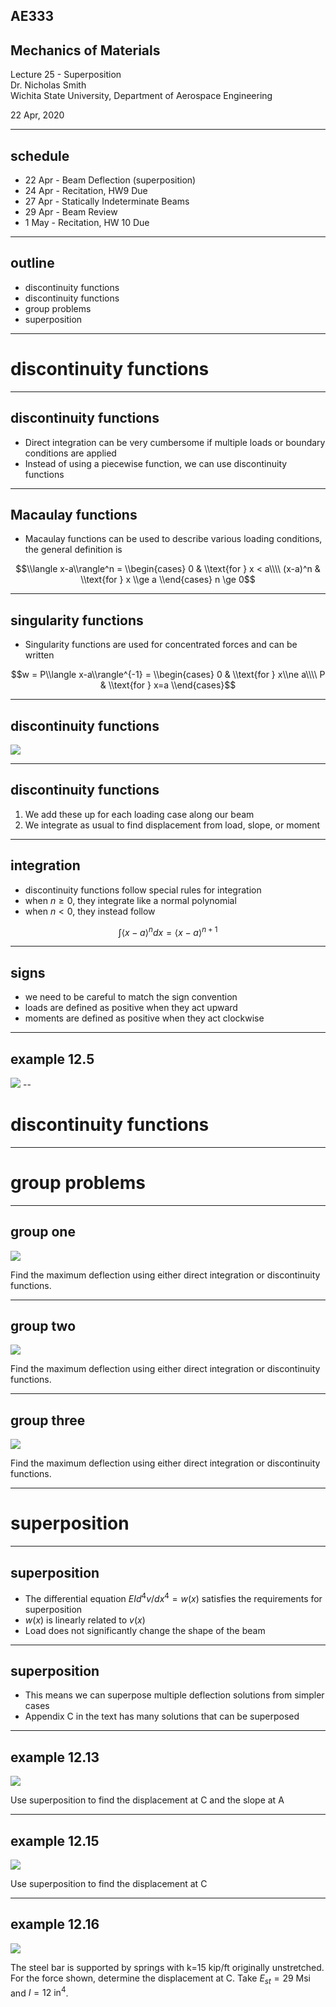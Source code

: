 ## AE333
## Mechanics of Materials
Lecture 25 - Superposition<br/>
Dr. Nicholas Smith<br/>
Wichita State University, Department of Aerospace Engineering

22 Apr, 2020

----

## schedule

- 22 Apr - Beam Deflection (superposition)
- 24 Apr - Recitation, HW9 Due
- 27 Apr - Statically Indeterminate Beams
- 29 Apr - Beam Review
- 1 May - Recitation, HW 10 Due

----
## outline

<!-- vim-markdown-toc GFM -->

* discontinuity functions
* discontinuity functions
* group problems
* superposition

<!-- vim-markdown-toc -->

---
# discontinuity functions

----
## discontinuity functions

-   Direct integration can be very cumbersome if multiple loads or boundary conditions are applied
-   Instead of using a piecewise function, we can use discontinuity functions

----
## Macaulay functions

-   Macaulay functions can be used to describe various loading conditions, the general definition is

$$\\langle x-a\\rangle^n = \\begin{cases}
  0 & \\text{for } x < a\\\\
  (x-a)^n & \\text{for } x \\ge a
\\end{cases}
n \ge 0$$

----
## singularity functions

-   Singularity functions are used for concentrated forces and can be written
    
$$w = P\\langle x-a\\rangle^{-1} = \\begin{cases}
  0 & \\text{for } x\\ne a\\\\
  P & \\text{for } x=a
\\end{cases}$$

----
## discontinuity functions

![](../images/discontinuity.jpg) <!-- .element width="40%" -->

----
## discontinuity functions

1. We add these up for each loading case along our beam
2. We integrate as usual to find displacement from load, slope, or moment

----
## integration

- discontinuity functions follow special rules for integration
- when $n \ge 0$, they integrate like a normal polynomial
- when $n < 0$, they instead follow 

$$ \int \langle x-a \rangle ^n dx = \langle x - a \rangle ^{n+1} $$

----
## signs

- we need to be careful to match the sign convention
- loads are defined as positive when they act upward
- moments are defined as positive when they act clockwise

----
## example 12.5

![](../images/example-12-5.jpg) --
# discontinuity functions

---
# group problems

----
## group one

![](../images/group-12-1.jpg) <!-- .element width="50%" -->

Find the maximum deflection using either direct integration or discontinuity functions.

----
## group two

![](../images/group-12-2.jpg) <!-- .element width="50%" -->

Find the maximum deflection using either direct integration or discontinuity functions.

----
## group three

![](../images/group-12-3.jpg) <!-- .element width="50%" -->

Find the maximum deflection using either direct integration or discontinuity functions.

---
# superposition

----
## superposition

-   The differential equation *EId*<sup>4</sup>*v*/*dx*<sup>4</sup> = *w*(*x*) satisfies the requirements for superposition
-   *w*(*x*) is linearly related to *v*(*x*)
-   Load does not significantly change the shape of the beam

----
## superposition

-   This means we can superpose multiple deflection solutions from simpler cases
-   Appendix C in the text has many solutions that can be superposed

----
## example 12.13

![](../images/example-12-13.jpg)

Use superposition to find the displacement at C and the slope at A

----
## example 12.15

![](../images/example-12-15.jpg)

Use superposition to find the displacement at C

----
## example 12.16

![](../images/example-12-16.jpg)

The steel bar is supported by springs with k=15 kip/ft originally unstretched. For the force shown, determine the displacement at C. Take $E_{st}=29$ Msi and $I=12\text{ in}^4$.
